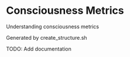 # Consciousness Metrics

Understanding consciousness metrics

Generated by create_structure.sh

TODO: Add documentation
